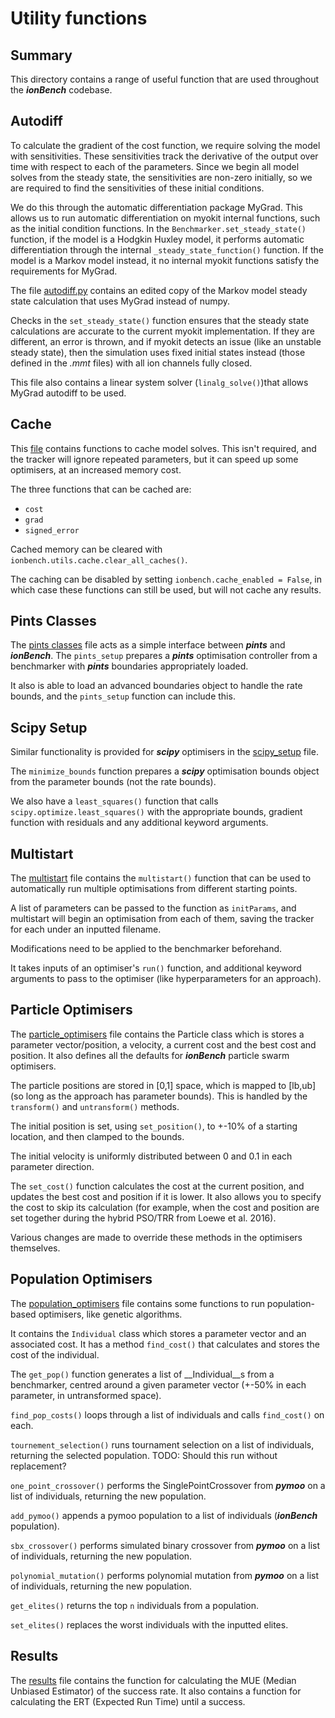 # Utility functions
## Summary
This directory contains a range of useful function that are used throughout the ***ionBench*** codebase.

## Autodiff
To calculate the gradient of the cost function, we require solving the model with sensitivities. These sensitivities track the derivative of the output over time with respect to each of the parameters. Since we begin all model solves from the steady state, the sensitivities are non-zero initially, so we are required to find the sensitivities of these initial conditions.

We do this through the automatic differentiation package MyGrad. This allows us to run automatic differentiation on myokit internal functions, such as the initial condition functions. In the `Benchmarker.set_steady_state()` function, if the model is a Hodgkin Huxley model, it performs automatic differentiation through the internal `_steady_state_function()` function. If the model is a Markov model instead, it no internal myokit functions satisfy the requirements for MyGrad.

The file [autodiff.py](../../ionbench/utils/autodiff.py) contains an edited copy of the Markov model steady state calculation that uses MyGrad instead of numpy. 

Checks in the `set_steady_state()` function ensures that the steady state calculations are accurate to the current myokit implementation. If they are different, an error is thrown, and if myokit detects an issue (like an unstable steady state), then the simulation uses fixed initial states instead (those defined in the *.mmt* files) with all ion channels fully closed.

This file also contains a linear system solver (`linalg_solve()`)that allows MyGrad autodiff to be used.

## Cache
This [file](../../ionbench/utils/cache.py) contains functions to cache model solves. This isn't required, and the tracker will ignore repeated parameters, but it can speed up some optimisers, at an increased memory cost.

The three functions that can be cached are:
* `cost`
* `grad`
* `signed_error`

Cached memory can be cleared with `ionbench.utils.cache.clear_all_caches()`.

The caching can be disabled by setting `ionbench.cache_enabled = False`, in which case these functions can still be used, but will not cache any results.

## Pints Classes
The [pints classes](../../ionbench/utils/classes_pints.py) file acts as a simple interface between ***pints*** and ***ionBench***. The `pints_setup` prepares a ***pints*** optimisation controller from a benchmarker with ***pints*** boundaries appropriately loaded. 

It also is able to load an advanced boundaries object to handle the rate bounds, and the `pints_setup` function can include this.

## Scipy Setup
Similar functionality is provided for ***scipy*** optimisers in the [scipy_setup](../../ionbench/utils/scipy_setup.py) file. 

The `minimize_bounds` function prepares a ***scipy*** optimisation bounds object from the parameter bounds (not the rate bounds). 

We also have a `least_squares()` function that calls `scipy.optimize.least_squares()` with the appropriate bounds, gradient function with residuals and any additional keyword arguments.

## Multistart
The [multistart](../../ionbench/utils/multistart.py) file contains the `multistart()` function that can be used to automatically run multiple optimisations from different starting points. 

A list of parameters can be passed to the function as `initParams`, and multistart will begin an optimisation from each of them, saving the tracker for each under an inputted filename.

Modifications need to be applied to the benchmarker beforehand.

It takes inputs of an optimiser's `run()` function, and additional keyword arguments to pass to the optimiser (like hyperparameters for an approach).

## Particle Optimisers
The [particle_optimisers](../../ionbench/utils/particle_optimisers.py) file contains the Particle class which is stores a parameter vector/position, a velocity, a current cost and the best cost and position. It also defines all the defaults for ***ionBench*** particle swarm optimisers.

The particle positions are stored in [0,1] space, which is mapped to [lb,ub] (so long as the approach has parameter bounds). This is handled by the `transform()` and `untransform()` methods.

The initial position is set, using `set_position()`, to +-10% of a starting location, and then clamped to the bounds.

The initial velocity is uniformly distributed between 0 and 0.1 in each parameter direction. 

The `set_cost()` function calculates the cost at the current position, and updates the best cost and position if it is lower. It also allows you to specify the cost to skip its calculation (for example, when the cost and position are set together during the hybrid PSO/TRR from Loewe et al. 2016).

Various changes are made to override these methods in the optimisers themselves.

## Population Optimisers
The [population_optimisers](../../ionbench/utils/population_optimisers.py) file contains some functions to run population-based optimisers, like genetic algorithms. 

It contains the `Individual` class which stores a parameter vector and an associated cost. It has a method `find_cost()` that calculates and stores the cost of the individual.

The `get_pop()` function generates a list of __Individual__s from a benchmarker, centred around a given parameter vector (+-50% in each parameter, in untransformed space).

`find_pop_costs()` loops through a list of individuals and calls `find_cost()` on each.

`tournement_selection()` runs tournament selection on a list of individuals, returning the selected population. TODO: Should this run without replacement?

`one_point_crossover()` performs the SinglePointCrossover from ***pymoo*** on a list of individuals, returning the new population.

`add_pymoo()` appends a pymoo population to a list of individuals (***ionBench*** population).

`sbx_crossover()` performs simulated binary crossover from ***pymoo*** on a list of individuals, returning the new population.

`polynomial_mutation()` performs polynomial mutation from ***pymoo*** on a list of individuals, returning the new population.

`get_elites()` returns the top `n` individuals from a population.

`set_elites()` replaces the worst individuals with the inputted elites.

## Results
The [results](../../ionbench/utils/results.py) file contains the function for calculating the MUE (Median Unbiased Estimator) of the success rate. It also contains a function for calculating the ERT (Expected Run Time) until a success.
